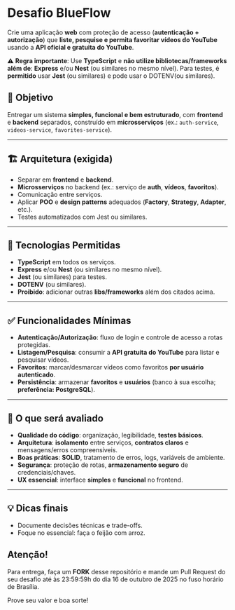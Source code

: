 # Desafio BlueFlow

Crie uma aplicação **web** com proteção de acesso (**autenticação + autorização**) que **liste, pesquise e permita favoritar vídeos do YouTube** usando a **API oficial e gratuita do YouTube**.

⚠️ **Regra importante**: Use **TypeScript** e **não utilize bibliotecas/frameworks além de**: **Express** e/ou **Nest** (ou similares no mesmo nível). Para testes, é **permitido** usar **Jest** (ou similares) e pode usar o DOTENV(ou similares).


## 🎯 Objetivo
Entregar um sistema **simples, funcional e bem estruturado**, com **frontend** e **backend** separados, construído em **microsserviços** (ex.: `auth-service`, `videos-service`, `favorites-service`).

---

## 🏗️ Arquitetura (exigida)
- Separar em **frontend** e **backend**.
- **Microsserviços** no backend (ex.: serviço de **auth**, **vídeos**, **favoritos**).
- Comunicação entre serviços.
- Aplicar **POO** e **design patterns** adequados (**Factory**, **Strategy**, **Adapter**, etc.).
- Testes automatizados com Jest ou similares.

---

## 🧰 Tecnologias Permitidas
- **TypeScript** em todos os serviços.
- **Express** e/ou **Nest** (ou similares no mesmo nível).
- **Jest** (ou similares) para testes.
- **DOTENV** (ou similares).
- **Proibido**: adicionar outras **libs/frameworks** além dos citados acima.

---

## ✅ Funcionalidades Mínimas
- **Autenticação/Autorização**: fluxo de login e controle de acesso a rotas protegidas.
- **Listagem/Pesquisa**: consumir a **API gratuita do YouTube** para listar e pesquisar vídeos.
- **Favoritos**: marcar/desmarcar vídeos como favoritos **por usuário autenticado**.
- **Persistência**: armazenar **favoritos** e **usuários** (banco à sua escolha; **preferência: PostgreSQL**).

---

## 🧪 O que será avaliado
- **Qualidade do código**: organização, legibilidade, **testes básicos**.
- **Arquitetura**: **isolamento** entre serviços, **contratos claros** e mensagens/erros compreensíveis.
- **Boas práticas**: **SOLID**, tratamento de erros, logs, variáveis de ambiente.
- **Segurança**: proteção de rotas, **armazenamento seguro** de credenciais/chaves.
- **UX essencial**: interface **simples** e **funcional** no frontend.

---

## 💡 Dicas finais
- Documente decisões técnicas e trade-offs.
- Foque no essencial: faça o feijão com arroz.

## Atenção!
Para entrega, faça um **FORK** desse repositório e mande um Pull Request do seu desafio até às 23:59:59h do dia 16 de outubro de 2025 no fuso horário de Brasília.

Prove seu valor e boa sorte!
